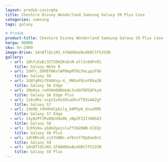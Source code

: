 ```yaml
---
layout: produk-casinghp
title: Cheshire Disney Wonderland Samsung Galaxy S9 Plus Case
categories: samsung
tags: galaxy

# Produk
product-title: Cheshire Disney Wonderland Samsung Galaxy S9 Plus Case
harga: 90000
sku: hn-2909
image-drive: 1AnQTlQsiN3_GfA6HEmxBu4bRClFS33ZN
gallery:
  - url: 18hfcEaEz32TS0AZKvEnN-allIx8OPxR1
    title: Galaxy Note 8
  - url: 1UHTc_DXREFB6sCWPBmpM78LPmLypzF0G
    title: Galaxy S6
  - url: 1G8YqRVzfE08Ksp-d__MNSePQzxFBXw2B
    title: Galaxy S6 Edge
  - url: 1MeHzo_rwXhKm9QBdeALSndbFEMI8FkyO
    title: Galaxy S6 Edge Plus
  - url: 1z6u9Kz-sxpV1xOsG9iwUhufT03sAAZgY
    title: Galaxy S7
  - url: 1XmXW_tdhHh6Cpbilg_b6M5p0_QcwzRMS
    title: Galaxy S7 Edge
  - url: 14y8oPF2RxRQoVNa9b_xNpZFZ2IY6NSQ3
    title: Galaxy S8
  - url: 1C05V4a-yb8m2pejnlaTTSN20WN-blEQz
    title: Galaxy S8 Plus
  - url: 1dCHRnzH_ziX3VWBs-afDx5f78p6muDcC
    title: Galaxy S9
  - url: 1AnQTlQsiN3_GfA6HEmxBu4bRClFS33ZN
    title: Galaxy S9 Plus
---
```

